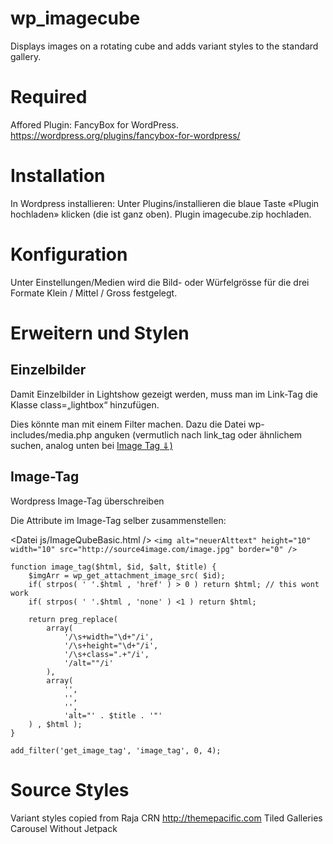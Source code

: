 # wp_imagecube
Displays images on a rotating cube and adds variant styles to the standard gallery.

# Required
Affored Plugin: FancyBox for WordPress. 
https://wordpress.org/plugins/fancybox-for-wordpress/

# Installation

In Wordpress installieren: Unter Plugins/installieren die blaue Taste «Plugin hochladen» klicken (die ist ganz oben). Plugin imagecube.zip hochladen.

# Konfiguration
Unter Einstellungen/Medien wird die Bild- oder Würfelgrösse für die drei Formate Klein / Mittel / Gross festgelegt.


# Erweitern und Stylen
## Einzelbilder
Damit Einzelbilder in Lightshow gezeigt werden, muss man im Link-Tag die Klasse class=„lightbox“ hinzufügen. 

Dies könnte man mit einem Filter machen. Dazu die Datei wp-includes/media.php anguken (vermutlich nach link_tag oder ähnlichem suchen, analog unten bei [Image Tag ⇓)](https://github.com/experte-verarbeitung/wp_imagecube/blob/master/README.md#image-tag
) 

## Image-Tag
Wordpress Image-Tag überschreiben

Die Attribute im Image-Tag selber zusammenstellen: 

<Datei js/ImageQubeBasic.html />
````<img alt="neuerAlttext" height="10" width="10" src="http://source4image.com/image.jpg" border="0" /> ````

<Datei imagecube.php />
    
    function image_tag($html, $id, $alt, $title) {
	    $imgArr = wp_get_attachment_image_src( $id);
	    if( strpos( ' '.$html , 'href' ) > 0 ) return $html; // this wont work
	    if( strpos( ' '.$html , 'none' ) <1 ) return $html; 

    	return preg_replace(
            array(
	    		'/\s+width="\d+"/i',
		    	'/\s+height="\d+"/i',
			    '/\s+class=".+"/i',
			    '/alt=""/i'
		    ),
		    array(
			    '',
			    '',
			    '',
			    'alt="' . $title . '"'
        ) , $html );
    }
    
    add_filter('get_image_tag', 'image_tag', 0, 4);
    
 

# Source Styles
Variant styles copied from Raja CRN http://themepacific.com Tiled Galleries Carousel Without Jetpack

